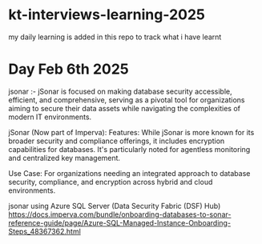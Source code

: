 # kt-interviews-learning-2025
my daily learning is added in this repo to track what i have learnt

# Day Feb 6th 2025
jsonar :-  jSonar is focused on making database security accessible, efficient, and comprehensive, serving as a pivotal tool for organizations aiming to secure their data assets while navigating the complexities of modern IT environments.

jSonar (Now part of Imperva):
Features: While jSonar is more known for its broader security and compliance offerings, it includes encryption capabilities for databases. It's particularly noted for agentless monitoring and centralized key management.

Use Case: For organizations needing an integrated approach to database security, compliance, and encryption across hybrid and cloud environments.

jsonar using Azure SQL Server  (Data Security Fabric (DSF) Hub)
https://docs.imperva.com/bundle/onboarding-databases-to-sonar-reference-guide/page/Azure-SQL-Managed-Instance-Onboarding-Steps_48367362.html

